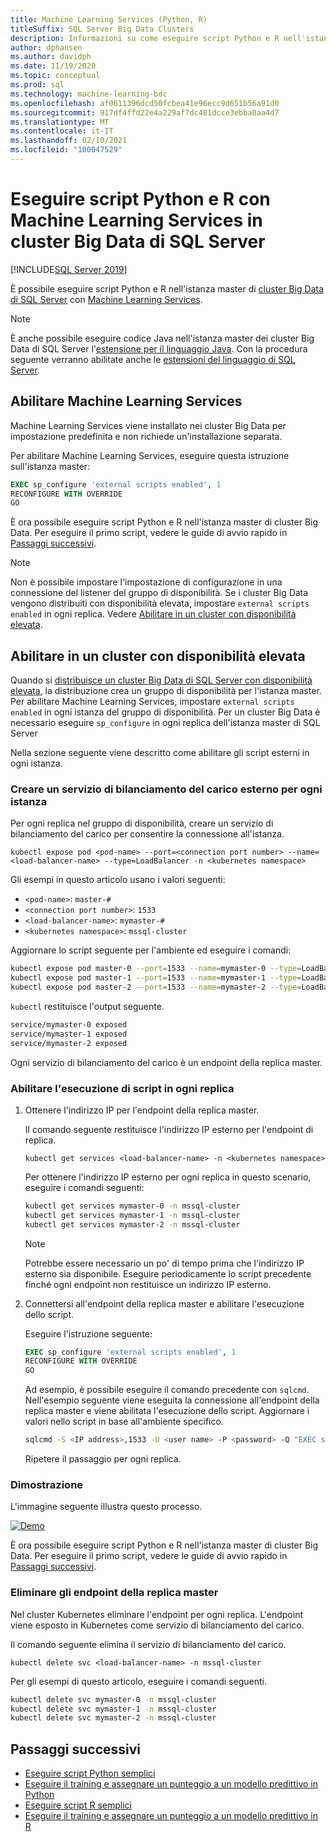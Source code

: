 ```yaml
---
title: Machine Learning Services (Python, R)
titleSuffix: SQL Server Big Data Clusters
description: Informazioni su come eseguire script Python e R nell'istanza master di cluster Big Data di SQL Server con Machine Learning Services.
author: dphansen
ms.author: davidph
ms.date: 11/19/2020
ms.topic: conceptual
ms.prod: sql
ms.technology: machine-learning-bdc
ms.openlocfilehash: af0611396dcd50fcbea41e96ecc9d651b56a91d0
ms.sourcegitcommit: 917df4ffd22e4a229af7dc481dcce3ebba0aa4d7
ms.translationtype: MT
ms.contentlocale: it-IT
ms.lasthandoff: 02/10/2021
ms.locfileid: "100047529"
---
```

# <a name="run-python-and-r-scripts-with-machine-learning-services-on-sql-server-big-data-clusters"></a>Eseguire script Python e R con Machine Learning Services in cluster Big Data di SQL Server

[!INCLUDE[SQL Server 2019](../includes/applies-to-version/sqlserver2019.md)]

È possibile eseguire script Python e R nell'istanza master di [cluster Big Data di SQL Server](big-data-cluster-overview.md) con [Machine Learning Services](../machine-learning/index.yml).

> [!NOTE]
> È anche possibile eseguire codice Java nell'istanza master dei cluster Big Data di SQL Server l'[estensione per il linguaggio Java](../language-extensions/java-overview.md). Con la procedura seguente verranno abilitate anche le [estensioni del linguaggio di SQL Server](../language-extensions/language-extensions-overview.md).

## <a name="enable-machine-learning-services"></a>Abilitare Machine Learning Services

Machine Learning Services viene installato nei cluster Big Data per impostazione predefinita e non richiede un'installazione separata.

Per abilitare Machine Learning Services, eseguire questa istruzione sull'istanza master:

```sql
EXEC sp_configure 'external scripts enabled', 1
RECONFIGURE WITH OVERRIDE
GO
```

È ora possibile eseguire script Python e R nell'istanza master di cluster Big Data. Per eseguire il primo script, vedere le guide di avvio rapido in [Passaggi successivi](#next-steps).

>[!NOTE]
>Non è possibile impostare l'impostazione di configurazione in una connessione del listener del gruppo di disponibilità. Se i cluster Big Data vengono distribuiti con disponibilità elevata, impostare `external scripts enabled` in ogni replica. Vedere [Abilitare in un cluster con disponibilità elevata](#enable-on-cluster-with-high-availability).

## <a name="enable-on-cluster-with-high-availability"></a>Abilitare in un cluster con disponibilità elevata

Quando si [distribuisce un cluster Big Data di SQL Server con disponibilità elevata](deployment-high-availability.md), la distribuzione crea un gruppo di disponibilità per l'istanza master. Per abilitare Machine Learning Services, impostare `external scripts enabled` in ogni istanza del gruppo di disponibilità. Per un cluster Big Data è necessario eseguire `sp_configure` in ogni replica dell'istanza master di SQL Server

Nella sezione seguente viene descritto come abilitare gli script esterni in ogni istanza.

### <a name="create-an-external-load-balancer-for-each-instance"></a>Creare un servizio di bilanciamento del carico esterno per ogni istanza

Per ogni replica nel gruppo di disponibilità, creare un servizio di bilanciamento del carico per consentire la connessione all'istanza. 

`kubectl expose pod <pod-name> --port=<connection port number> --name=<load-balancer-name> --type=LoadBalancer -n <kubernetes namespace>`

Gli esempi in questo articolo usano i valori seguenti:

- `<pod-name>`: `master-#`
- `<connection port number>`: `1533`
- `<load-balancer-name>`: `mymaster-#`
- `<kubernetes namespace>`: `mssql-cluster`

Aggiornare lo script seguente per l'ambiente ed eseguire i comandi:

```bash
kubectl expose pod master-0 --port=1533 --name=mymaster-0 --type=LoadBalancer -n mssql-cluster 
kubectl expose pod master-1 --port=1533 --name=mymaster-1 --type=LoadBalancer -n mssql-cluster
kubectl expose pod master-2 --port=1533 --name=mymaster-2 --type=LoadBalancer -n mssql-cluster 
```

`kubectl` restituisce l'output seguente.

```bash
service/mymaster-0 exposed
service/mymaster-1 exposed
service/mymaster-2 exposed
```

Ogni servizio di bilanciamento del carico è un endpoint della replica master.

### <a name="enable-script-execution-on-each-replica"></a>Abilitare l'esecuzione di script in ogni replica

1. Ottenere l'indirizzo IP per l'endpoint della replica master.

   Il comando seguente restituisce l'indirizzo IP esterno per l'endpoint di replica. 

   `kubectl get services <load-balancer-name> -n <kubernetes namespace>`

   Per ottenere l'indirizzo IP esterno per ogni replica in questo scenario, eseguire i comandi seguenti:

   ```bash
   kubectl get services mymaster-0 -n mssql-cluster
   kubectl get services mymaster-1 -n mssql-cluster
   kubectl get services mymaster-2 -n mssql-cluster
   ```

   >[!NOTE]
   > Potrebbe essere necessario un po' di tempo prima che l'indirizzo IP esterno sia disponibile. Eseguire periodicamente lo script precedente finché ogni endpoint non restituisce un indirizzo IP esterno.

1. Connettersi all'endpoint della replica master e abilitare l'esecuzione dello script.

    Eseguire l'istruzione seguente:

    ```sql
    EXEC sp_configure 'external scripts enabled', 1
    RECONFIGURE WITH OVERRIDE
    GO
    ```

   Ad esempio, è possibile eseguire il comando precedente con `sqlcmd`. Nell'esempio seguente viene eseguita la connessione all'endpoint della replica master e viene abilitata l'esecuzione dello script. Aggiornare i valori nello script in base all'ambiente specifico.

   ```bash
   sqlcmd -S <IP address>,1533 -U <user name> -P <password> -Q "EXEC sp_configure 'external scripts enabled', 1; RECONFIGURE WITH OVERRIDE;"
   ```

   Ripetere il passaggio per ogni replica.

### <a name="demonstration"></a>Dimostrazione

L'immagine seguente illustra questo processo.

[![Demo](media/machine-learning-services/example-kube-enable-scripts.png "Dimostrazione della funzionalità di abilitazione in Kubernetes")](media/machine-learning-services/example-kube-enable-scripts.png#lightbox)

È ora possibile eseguire script Python e R nell'istanza master di cluster Big Data. Per eseguire il primo script, vedere le guide di avvio rapido in [Passaggi successivi](#next-steps).

### <a name="delete-the-master-replica-endpoints"></a>Eliminare gli endpoint della replica master

Nel cluster Kubernetes eliminare l'endpoint per ogni replica. L'endpoint viene esposto in Kubernetes come servizio di bilanciamento del carico.

Il comando seguente elimina il servizio di bilanciamento del carico.

`kubectl delete svc <load-balancer-name> -n mssql-cluster`

Per gli esempi di questo articolo, eseguire i comandi seguenti.

```bash
kubectl delete svc mymaster-0 -n mssql-cluster
kubectl delete svc mymaster-1 -n mssql-cluster
kubectl delete svc mymaster-2 -n mssql-cluster
```

## <a name="next-steps"></a>Passaggi successivi

+ [Eseguire script Python semplici](../machine-learning/tutorials/quickstart-python-create-script.md?toc=/sql/toc.json)
+ [Eseguire il training e assegnare un punteggio a un modello predittivo in Python](../machine-learning/tutorials/quickstart-python-train-score-model.md?toc=/sql/toc.json)
+ [Eseguire script R semplici](../machine-learning/tutorials/quickstart-r-create-script.md?toc=/sql/toc.json)
+ [Eseguire il training e assegnare un punteggio a un modello predittivo in R](../machine-learning/tutorials/quickstart-r-train-score-model.md?toc=/sql/toc.json)
